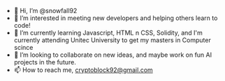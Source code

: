 - 👋 Hi, I’m @snowfall92
- 👀 I’m interested in meeting new developers and helping others learn to code!
- 🌱 I’m currently learning Javascript, HTML n CSS, Solidity, and I'm currently attending Unitec University to get my masters in Computer scince 
- 💞️ I’m looking to collaborate on new ideas, and maybe work on fun AI projects in the future.
- 📫 How to reach me, cryptoblock92@gmail.com

<!---
snowfall92/snowfall92 is a ✨ special ✨ repository because its `README.md` (this file) appears on your GitHub profile.
You can click the Preview link to take a look at your changes.
--->
